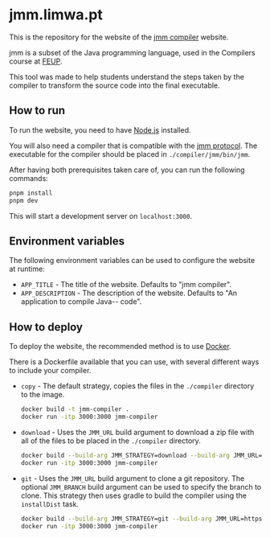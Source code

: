 # jmm.limwa.pt

This is the repository for the website of the [jmm compiler](https://jmm.limwa.pt) website.

jmm is a subset of the Java programming language, used in the Compilers course
at [FEUP](https://sigarra.up.pt/feup/pt/web_page.inicial).

This tool was made to help students understand the steps taken by the compiler to transform
the source code into the final executable.

## How to run

To run the website, you need to have [Node.js](https://nodejs.org/en/) installed.

You will also need a compiler that is compatible with the [jmm protocol](./PROTOCOL.md).
The executable for the compiler should be placed in `./compiler/jmm/bin/jmm`.

After having both prerequisites taken care of, you can run the following commands:

```bash
pnpm install
pnpm dev
```

This will start a development server on `localhost:3000`.

## Environment variables

The following environment variables can be used to configure the website at runtime:

- `APP_TITLE` - The title of the website. Defaults to "jmm compiler".
- `APP_DESCRIPTION` - The description of the website. Defaults to "An application to compile Java-- code".

## How to deploy

To deploy the website, the recommended method is to use [Docker](https://www.docker.com/).

There is a Dockerfile available that you can use, with several different ways to include your compiler.

- `copy` - The default strategy, copies the files in the `./compiler` directory to the image.

  ```bash
  docker build -t jmm-compiler .
  docker run -itp 3000:3000 jmm-compiler
  ```

- `download` - Uses the `JMM_URL` build argument to download a zip file with all of the files to be placed in the `./compiler` directory.

  ```bash
  docker build --build-arg JMM_STRATEGY=download --build-arg JMM_URL=https://example.com/compiler.zip -t jmm-compiler .
  docker run -itp 3000:3000 jmm-compiler
  ```

- `git` - Uses the `JMM_URL` build argument to clone a git repository.
  The optional `JMM_BRANCH` build argument can be used to specify the branch to clone.
  This strategy then uses gradle to build the compiler using the `installDist` task.

  ```bash
  docker build --build-arg JMM_STRATEGY=git --build-arg JMM_URL=https://example.com/compiler.git -t jmm-compiler .
  docker run -itp 3000:3000 jmm-compiler
  ```
